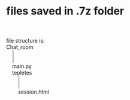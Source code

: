 # files saved in .7z folder
<br>
<br>file structure is:
<br>Chat_room
<br>&nbsp;&nbsp;&nbsp;&nbsp|
<br>&nbsp;&nbsp;&nbsp;&nbsp|
<br>&nbsp;&nbsp;&nbsp;&nbspmain.py
<br>&nbsp;&nbsp;&nbsp;&nbsptepletes
<br>&nbsp;&nbsp;&nbsp;&nbsp&nbsp;&nbsp;&nbsp;&nbsp|
<br>&nbsp;&nbsp;&nbsp;&nbsp&nbsp;&nbsp;&nbsp;&nbsp|
<br>&nbsp;&nbsp;&nbsp;&nbsp&nbsp;&nbsp;&nbsp;&nbspsession.html
